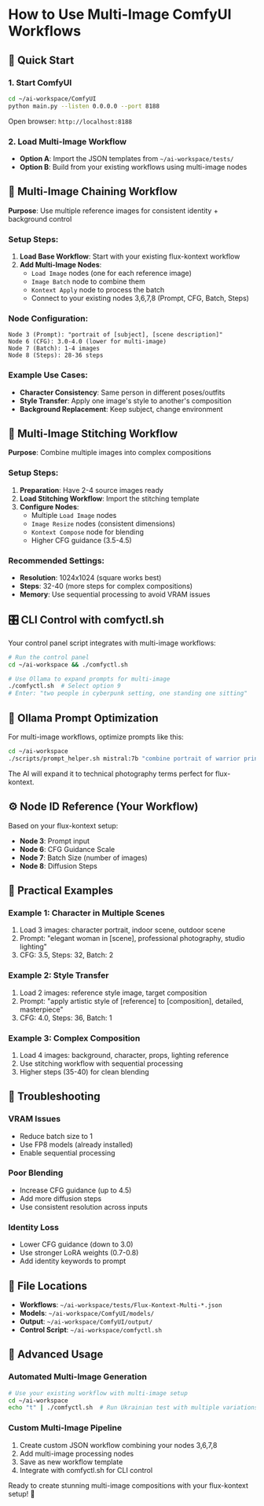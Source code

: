 # How to Use Multi-Image ComfyUI Workflows

## 🚀 Quick Start

### 1. Start ComfyUI
```bash
cd ~/ai-workspace/ComfyUI
python main.py --listen 0.0.0.0 --port 8188
```
Open browser: `http://localhost:8188`

### 2. Load Multi-Image Workflow
- **Option A**: Import the JSON templates from `~/ai-workspace/tests/`
- **Option B**: Build from your existing workflows using multi-image nodes

## 🔗 Multi-Image Chaining Workflow

**Purpose**: Use multiple reference images for consistent identity + background control

### Setup Steps:
1. **Load Base Workflow**: Start with your existing flux-kontext workflow
2. **Add Multi-Image Nodes**:
   - `Load Image` nodes (one for each reference image)
   - `Image Batch` node to combine them
   - `Kontext Apply` node to process the batch
   - Connect to your existing nodes 3,6,7,8 (Prompt, CFG, Batch, Steps)

### Node Configuration:
```
Node 3 (Prompt): "portrait of [subject], [scene description]"
Node 6 (CFG): 3.0-4.0 (lower for multi-image)
Node 7 (Batch): 1-4 images
Node 8 (Steps): 28-36 steps
```

### Example Use Cases:
- **Character Consistency**: Same person in different poses/outfits
- **Style Transfer**: Apply one image's style to another's composition
- **Background Replacement**: Keep subject, change environment

## 🧩 Multi-Image Stitching Workflow

**Purpose**: Combine multiple images into complex compositions

### Setup Steps:
1. **Preparation**: Have 2-4 source images ready
2. **Load Stitching Workflow**: Import the stitching template
3. **Configure Nodes**:
   - Multiple `Load Image` nodes
   - `Image Resize` nodes (consistent dimensions)
   - `Kontext Compose` node for blending
   - Higher CFG guidance (3.5-4.5)

### Recommended Settings:
- **Resolution**: 1024x1024 (square works best)
- **Steps**: 32-40 (more steps for complex compositions)
- **Memory**: Use sequential processing to avoid VRAM issues

## 🎛️ CLI Control with comfyctl.sh

Your control panel script integrates with multi-image workflows:

```bash
# Run the control panel
cd ~/ai-workspace && ./comfyctl.sh

# Use Ollama to expand prompts for multi-image
./comfyctl.sh  # Select option 9
# Enter: "two people in cyberpunk setting, one standing one sitting"
```

## 🧠 Ollama Prompt Optimization

For multi-image workflows, optimize prompts like this:

```bash
cd ~/ai-workspace
./scripts/prompt_helper.sh mistral:7b "combine portrait of warrior princess with fantasy castle background"
```

The AI will expand it to technical photography terms perfect for flux-kontext.

## ⚙️ Node ID Reference (Your Workflow)

Based on your flux-kontext setup:
- **Node 3**: Prompt input
- **Node 6**: CFG Guidance Scale
- **Node 7**: Batch Size (number of images)
- **Node 8**: Diffusion Steps

## 🎨 Practical Examples

### Example 1: Character in Multiple Scenes
1. Load 3 images: character portrait, indoor scene, outdoor scene
2. Prompt: "elegant woman in [scene], professional photography, studio lighting"
3. CFG: 3.5, Steps: 32, Batch: 2

### Example 2: Style Transfer
1. Load 2 images: reference style image, target composition
2. Prompt: "apply artistic style of [reference] to [composition], detailed, masterpiece"
3. CFG: 4.0, Steps: 36, Batch: 1

### Example 3: Complex Composition
1. Load 4 images: background, character, props, lighting reference
2. Use stitching workflow with sequential processing
3. Higher steps (35-40) for clean blending

## 🔧 Troubleshooting

### VRAM Issues
- Reduce batch size to 1
- Use FP8 models (already installed)
- Enable sequential processing

### Poor Blending
- Increase CFG guidance (up to 4.5)
- Add more diffusion steps
- Use consistent resolution across inputs

### Identity Loss
- Lower CFG guidance (down to 3.0)
- Use stronger LoRA weights (0.7-0.8)
- Add identity keywords to prompt

## 📁 File Locations

- **Workflows**: `~/ai-workspace/tests/Flux-Kontext-Multi-*.json`
- **Models**: `~/ai-workspace/ComfyUI/models/`
- **Output**: `~/ai-workspace/ComfyUI/output/`
- **Control Script**: `~/ai-workspace/comfyctl.sh`

## 🚀 Advanced Usage

### Automated Multi-Image Generation
```bash
# Use your existing workflow with multi-image setup
cd ~/ai-workspace
echo "t" | ./comfyctl.sh  # Run Ukrainian test with multiple variations
```

### Custom Multi-Image Pipeline
1. Create custom JSON workflow combining your nodes 3,6,7,8
2. Add multi-image processing nodes
3. Save as new workflow template
4. Integrate with comfyctl.sh for CLI control

Ready to create stunning multi-image compositions with your flux-kontext setup! 🎨